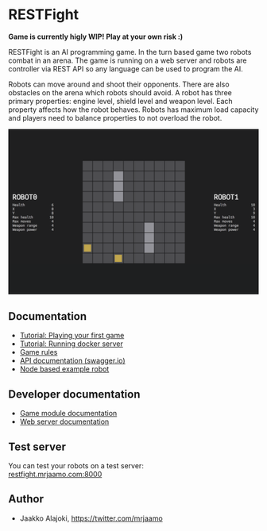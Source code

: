 # RESTFight

**Game is currently higly WIP! Play at your own risk :)**

RESTFight is an AI programming game. In the turn based game two robots combat in an arena. The game is running on a web server and robots are controller via REST API so any language can be used to program the AI.

Robots can move around and shoot their opponents. There are also obstacles on the arena which robots should avoid. A robot has three primary properties: engine level, shield level and weapon level. Each property affects how the robot behaves. Robots has maximum load capacity and players need to balance properties to not overload the robot.

![Screenshot](screenshot.png)


## Documentation

* [Tutorial: Playing your first game](docs/starting-the-server.md)
* [Tutorial: Running docker server](docs/starting-docker-server.md)
* [Game rules](game-rules.md)
* [API documentation (swagger.io)](https://app.swaggerhub.com/apis/jaamo/RESTFight/1.0.0)
* [Node based example robot](example-robot/README.md)

## Developer documentation

* [Game module documentation](restfight/README.md)
* [Web server documentation](main/README.md)

## Test server

You can test your robots on a test server:  
[restfight.mrjaamo.com:8000](restfight.mrjaamo.com:8000)

## Author

* Jaakko Alajoki, https://twitter.com/mrjaamo

